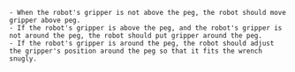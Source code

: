 
    - When the robot's gripper is not above the peg, the robot should move gripper above peg.
    - If the robot's gripper is above the peg, and the robot's gripper is not around the peg, the robot should put gripper around the peg.
    - If the robot's gripper is around the peg, the robot should adjust the gripper's position around the peg so that it fits the wrench snugly.